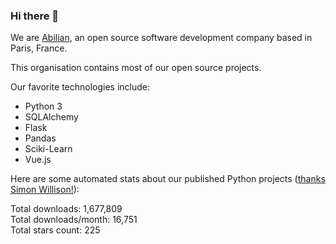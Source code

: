 ### Hi there 👋

We are [Abilian](https://abilian.com/), an open source software development company based in Paris, France.

This organisation contains most of our open source projects.

Our favorite technologies include:

- Python 3
- SQLAlchemy
- Flask
- Pandas
- Sciki-Learn
- Vue.js

Here are some automated stats about our published Python projects
([thanks Simon Willison!][sw-post]):

<!--marker-->
Total downloads: 1,677,809<br>
Total downloads/month: 16,751<br>
Total stars count: 225
<!--end-->

[sw-post]: https://simonwillison.net/2020/Jul/10/self-updating-profile-readme/